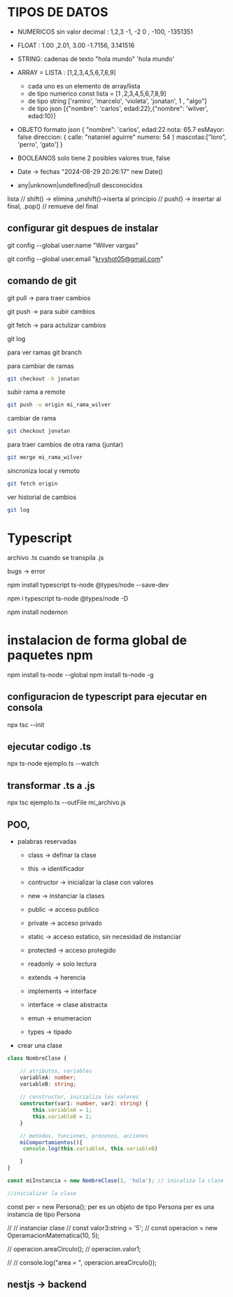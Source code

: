 # TIPOS DE DATOS

 - NUMERICOS sin valor decimal
    : 1,2,3 -1, -2 0 , -100, -1351351
 - FLOAT
    : 1.00 ,2.01, 3.00 -1.7156, 3.141516
 

 - STRING: cadenas de texto "hola mundo" 'hola mundo'
 - ARRAY = LISTA : [1,2,3,4,5,6,7,8,9]
     - cada uno es un elemento de array/lista
     - de tipo numerico 
        const lista = [1 ,2,3,4,5,6,7,8,9]
     - de tipo string ['ramiro', 'marcelo', 'violeta', 'jonatan', 1 , "algo"] 
     - de tipo json [{"nombre": 'carlos', edad:22},{"nombre": 'wilver', edad:10}]

- OBJETO 
    formato json
        {
            "nombre": 'carlos',
            edad:22
            nota: 65.7
            esMayor: false
            direccion: {
                calle: "nataniel aguirre"
                numero: 54
            }
            mascotas:["loro", 'perro', 'gato']
        }
- BOOLEANOS
    solo tiene 2 posibles valores
        true, false

- Date -> fechas "2024-08-29 20:26:17"
    new Date()

- any|unknown|undefined|null
    desconocidos


lista
    // shift() -> elimina ,unshift()->iserta al principio
    // push() -> insertar al final, .pop() // remueve del final

## configurar git despues de instalar
git config --global user.name "Wilver vargas"

git config --global user.email "kryshot05@gmail.com"



## comando de git
git pull -> para traer cambios

git push  -> para subir cambios

git fetch -> para actulizar cambios


git log

para ver ramas
git branch

para cambiar de ramas
```sh
git checkout -b jonatan
```

subir rama a remote

```sh
git push -u origin mi_rama_wilver
```
cambiar de rama 

```sh
git checkout jonatan
```

para traer cambios de otra rama (juntar)
```sh
git merge mi_rama_wilver
```
sincroniza local y remoto
```sh
git fetch origin
```

ver historial de cambios
```sh
git log
```

# Typescript

archivo .ts cuando se transpila .js

bugs -> error

<!-- instalar typescript -->
npm install typescript ts-node @types/node --save-dev

npm i typescript ts-node @types/node -D

npm install nodemon

# instalacion de forma global de paquetes npm

npm install ts-node --global
npm install ts-node -g


## configuracion de typescript para ejecutar en consola

npx tsc --init

## ejecutar codigo .ts
npx ts-node ejemplo.ts --watch

## transformar .ts a .js
npx tsc ejemplo.ts --outFile mi_archivo.js


## POO,

 - palabras reservadas
    - class -> definar la clase
    - this -> identificador
    - contructor -> inicializar la clase con valores
    - new -> instanciar la clases

    - public -> acceso publico
    - private -> acceso privado
    - static -> acceso estatico, sin necesidad de instanciar

    - protected -> acceso protegido    
    - readonly -> solo lectura

    - extends -> herencia
    - implements -> interface
    - interface -> clase abstracta
    - emun -> enumeracion
    - types -> tipado

 - crear una clase
```ts
class NombreClase {

    // atributos, variables
    variableA: number;
    variableB: string;
    
    // constructor, inicializa los valores
    constructor(var1: number, var2: string) {
        this.variableA = 1;
        this.variableB = 2;
    }

    // metodos, funciones, procesos, acciones
    miComportamientos(){
     console.log(this.variableA, this.variableB)

    }
}

const miInstancia = new NombreClase(1, 'hola'); // inicaliza la clase

//inicializar la clase

```

const per = new Persona();
per es un objeto de tipo Persona
per es una instancia de tipo Persona


// // instanciar clase
// const valor3:string = '5';
// const operacion = new OperamacionMatematica(10, 5);

// operacion.areaCirculo();
// operacion.valor1;

// // console.log("area = ", operacion.areaCirculo());


## nestjs -> backend

